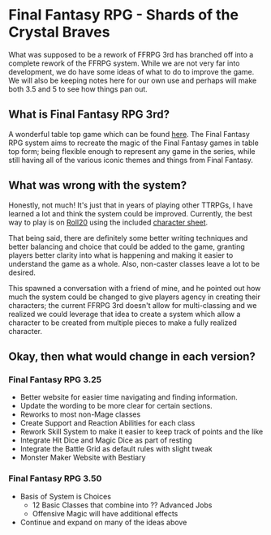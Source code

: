 # Final Fantasy RPG - Shards of the Crystal Braves

What was supposed to be a rework of FFRPG 3rd has branched off into a complete rework of the FFRPG system. While we are not very far into development, we do have some ideas of what to do to improve the game. We will also be keeping notes here for our own use and perhaps will make both 3.5 and 5 to see how things pan out.

## What is Final Fantasy RPG 3rd?

A wonderful table top game which can be found [here](http://www.ffrpg.net/). The Final Fantasy RPG system aims to recreate the magic of the Final Fantasy games in table top form; being flexible enough to represent any game in the series, while still having all of the various iconic themes and things from Final Fantasy.

## What was wrong with the system?

Honestly, not much! It's just that in years of playing other TTRPGs, I have learned a lot and think the system could be improved. Currently, the best way to play is on [Roll20](https://roll20.net/) using the included [character sheet](https://github.com/Roll20/roll20-character-sheets/tree/master/FFRPG%20Third%20Edition).

That being said, there are definitely some better writing techniques and better balancing and choice that could be added to the game, granting players better clarity into what is happening and making it easier to understand the game as a whole. Also, non-caster classes leave a lot to be desired.

This spawned a conversation with a friend of mine, and he pointed out how much the system could be changed to give players agency in creating their characters; the current FFRPG 3rd doesn't allow for multi-classing and we realized we could leverage that idea to create a system which allow a character to be created from multiple pieces to make a fully realized character.

## Okay, then what would change in each version?

### Final Fantasy RPG 3.25
- Better website for easier time navigating and finding information.
- Update the wording to be more clear for certain sections.
- Reworks to most non-Mage classes
- Create Support and Reaction Abilities for each class
- Rework Skill System to make it easier to keep track of points and the like
- Integrate Hit Dice and Magic Dice as part of resting
- Integrate the Battle Grid as default rules with slight tweak
- Monster Maker Website with Bestiary

### Final Fantasy RPG 3.50
- Basis of System is Choices
  - 12 Basic Classes that combine into ?? Advanced Jobs
  - Offensive Magic will have additional effects
- Continue and expand on many of the ideas above